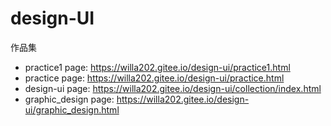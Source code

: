 # design-UI
作品集

- practice1 page: https://willa202.gitee.io/design-ui/practice1.html
- practice page: https://willa202.gitee.io/design-ui/practice.html
- design-ui page: https://willa202.gitee.io/design-ui/collection/index.html
- graphic_design  page: https://willa202.gitee.io/design-ui/graphic_design.html
